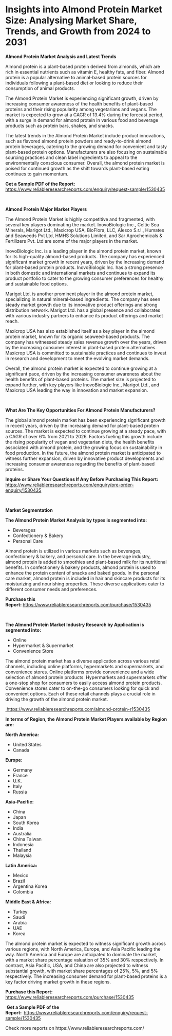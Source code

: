 <p><h1>Insights into Almond Protein Market Size: Analysing Market Share, Trends, and Growth from 2024 to 2031</h1></p><p><strong>Almond Protein Market Analysis and Latest Trends</strong></p>
<p><p>Almond protein is a plant-based protein derived from almonds, which are rich in essential nutrients such as vitamin E, healthy fats, and fiber. Almond protein is a popular alternative to animal-based protein sources for individuals following a plant-based diet or looking to reduce their consumption of animal products.</p><p>The Almond Protein Market is experiencing significant growth, driven by increasing consumer awareness of the health benefits of plant-based proteins and their rising popularity among vegetarians and vegans. The market is expected to grow at a CAGR of 13.4% during the forecast period, with a surge in demand for almond protein in various food and beverage products such as protein bars, shakes, and snacks.</p><p>The latest trends in the Almond Protein Market include product innovations, such as flavored almond protein powders and ready-to-drink almond protein beverages, catering to the growing demand for convenient and tasty plant-based protein options. Manufacturers are also focusing on sustainable sourcing practices and clean label ingredients to appeal to the environmentally conscious consumer. Overall, the almond protein market is poised for continued growth as the shift towards plant-based eating continues to gain momentum.</p></p>
<p><strong>Get a Sample PDF of the Report:&nbsp;</strong> <a href="https://www.reliableresearchreports.com/enquiry/request-sample/1530435">https://www.reliableresearchreports.com/enquiry/request-sample/1530435</a></p>
<p>&nbsp;</p>
<p><strong>Almond Protein Major Market Players</strong></p>
<p><p>The Almond Protein Market is highly competitive and fragmented, with several key players dominating the market. InovoBiologic Inc., Celtic Sea Minerals, Marigot Ltd., Maxicrop USA, BioFlora, LLC, Alesco S.r.l., Humates and Seaweeds Pvt Ltd, HMHS Solutions Limited, and Sar Agrochemicals & Fertilizers Pvt. Ltd are some of the major players in the market.</p><p>InovoBiologic Inc. is a leading player in the almond protein market, known for its high-quality almond-based products. The company has experienced significant market growth in recent years, driven by the increasing demand for plant-based protein products. InovoBiologic Inc. has a strong presence in both domestic and international markets and continues to expand its product portfolio to cater to the growing consumer preferences for healthy and sustainable food options.</p><p>Marigot Ltd. is another prominent player in the almond protein market, specializing in natural mineral-based ingredients. The company has seen steady market growth due to its innovative product offerings and strong distribution network. Marigot Ltd. has a global presence and collaborates with various industry partners to enhance its product offerings and market reach.</p><p>Maxicrop USA has also established itself as a key player in the almond protein market, known for its organic seaweed-based products. The company has witnessed steady sales revenue growth over the years, driven by the increasing consumer interest in plant-based protein alternatives. Maxicrop USA is committed to sustainable practices and continues to invest in research and development to meet the evolving market demands.</p><p>Overall, the almond protein market is expected to continue growing at a significant pace, driven by the increasing consumer awareness about the health benefits of plant-based proteins. The market size is projected to expand further, with key players like InovoBiologic Inc., Marigot Ltd., and Maxicrop USA leading the way in innovation and market expansion.</p></p>
<p>&nbsp;</p>
<p><strong>What Are The Key Opportunities For Almond Protein Manufacturers?</strong></p>
<p><p>The global almond protein market has been experiencing significant growth in recent years, driven by the increasing demand for plant-based protein sources. The market is expected to continue growing at a steady pace, with a CAGR of over 6% from 2021 to 2026. Factors fueling this growth include the rising popularity of vegan and vegetarian diets, the health benefits associated with almond protein, and the growing focus on sustainability in food production. In the future, the almond protein market is anticipated to witness further expansion, driven by innovative product developments and increasing consumer awareness regarding the benefits of plant-based proteins.</p></p>
<p><strong>Inquire or Share Your Questions If Any Before Purchasing This Report:</strong> <a href="https://www.reliableresearchreports.com/enquiry/pre-order-enquiry/1530435">https://www.reliableresearchreports.com/enquiry/pre-order-enquiry/1530435</a></p>
<p>&nbsp;</p>
<p><strong>Market Segmentation</strong></p>
<p><strong>The Almond Protein Market Analysis by types is segmented into:</strong></p>
<p><ul><li>Beverages</li><li>Confectionery & Bakery</li><li>Personal Care</li></ul></p>
<p><p>Almond protein is utilized in various markets such as beverages, confectionery & bakery, and personal care. In the beverage industry, almond protein is added to smoothies and plant-based milk for its nutritional benefits. In confectionery & bakery products, almond protein is used to enhance the protein content of snacks and baked goods. In the personal care market, almond protein is included in hair and skincare products for its moisturizing and nourishing properties. These diverse applications cater to different consumer needs and preferences.</p></p>
<p><strong>Purchase this Report:&nbsp;</strong><a href="https://www.reliableresearchreports.com/purchase/1530435">https://www.reliableresearchreports.com/purchase/1530435</a></p>
<p>&nbsp;</p>
<p><strong>The Almond Protein Market Industry Research by Application is segmented into:</strong></p>
<p><ul><li>Online</li><li>Hypermarket & Supermarket</li><li>Convenience Store</li></ul></p>
<p><p>The almond protein market has a diverse application across various retail channels, including online platforms, hypermarkets and supermarkets, and convenience stores. Online platforms provide convenience and a wide selection of almond protein products. Hypermarkets and supermarkets offer a one-stop shop for consumers to easily access almond protein products. Convenience stores cater to on-the-go consumers looking for quick and convenient options. Each of these retail channels plays a crucial role in driving the growth of the almond protein market.</p></p>
<p><a href="https://www.reliableresearchreports.com/almond-protein-r1530435">&nbsp;https://www.reliableresearchreports.com/almond-protein-r1530435</a></p>
<p><strong>In terms of Region, the Almond Protein Market Players available by Region are:</strong></p>
<p>
    <p> <strong> North America: </strong>
        <ul>
            <li>United States</li>
            <li>Canada</li>
        </ul>
        </p> 
    <p> <strong> Europe: </strong>
        <ul>
            <li>Germany</li>
            <li>France</li>
            <li>U.K.</li>
            <li>Italy</li>
            <li>Russia</li>
        </ul>
        </p> 
    <p> <strong> Asia-Pacific: </strong>
        <ul>
            <li>China</li>
            <li>Japan</li>
            <li>South Korea</li>
            <li>India</li>
            <li>Australia</li>
            <li>China Taiwan</li>
            <li>Indonesia</li>
            <li>Thailand</li>
            <li>Malaysia</li>
        </ul>
        </p> 
    <p> <strong> Latin America: </strong>
        <ul>
            <li>Mexico</li>
            <li>Brazil</li>
            <li>Argentina Korea</li>
            <li>Colombia</li>
        </ul>
        </p> 
    <p> <strong> Middle East & Africa: </strong>
        <ul>
            <li>Turkey</li>
            <li>Saudi</li>
            <li>Arabia</li>
            <li>UAE</li>
            <li>Korea</li>
        </ul>
    </p>
    </p>
<p><p>The almond protein market is expected to witness significant growth across various regions, with North America, Europe, and Asia Pacific leading the way. North America and Europe are anticipated to dominate the market, with a market share percentage valuation of 35% and 30% respectively. In contrast, Asia Pacific, USA, and China are also projected to witness substantial growth, with market share percentages of 25%, 5%, and 5% respectively. The increasing consumer demand for plant-based proteins is a key factor driving market growth in these regions.</p></p>
<p><strong>Purchase this Report: </strong><a href="https://www.reliableresearchreports.com/purchase/1530435">https://www.reliableresearchreports.com/purchase/1530435</a></p>
<p>&nbsp;<strong>Get a Sample PDF of the Report:&nbsp;&nbsp;</strong><a href="https://www.reliableresearchreports.com/enquiry/request-sample/1530435">https://www.reliableresearchreports.com/enquiry/request-sample/1530435</a></p>
<p><strong></strong></p>
<p>Check more reports on https://www.reliableresearchreports.com/</p>